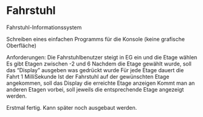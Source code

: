 # Fahrstuhl
Fahrstuhl-Informationssystem

Schreiben eines einfachen Programms für die Konsole (keine grafische Oberfläche)

Anforderungen:
Die Fahrstuhlbenutzer steigt in EG ein und die Etage wählen
Es gibt Etagen zwischen -2 und 6
Nachdem die Etage gewählt wurde, soll das “Display” ausgeben was gedrückt wurde
Für jede Etage dauert die Fahrt 1 MilliSekunde
Ist der Fahrstuhl auf der gewünschten Etage angekommen, soll das Display die erreichte Etage anzeigen
Kommt man an anderen Etagen vorbei, soll jeweils die entsprechende Etage angezeigt werden.

Erstmal fertig. Kann später noch ausgebaut werden. 


